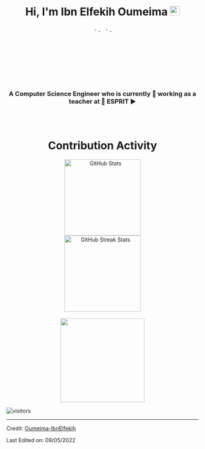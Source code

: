 <h1 align="center">Hi, I'm Ibn Elfekih Oumeima <img src="https://media.giphy.com/media/hvRJCLFzcasrR4ia7z/giphy.gif" width="25px"></h1>

<p align="center">
  <a href="mailto:oumeima.ibnelfekih@esprit.tn">
    <img src="https://img.icons8.com/fluent/48/000000/gmail.png" width="3.5%"/>
  </a><span>&nbsp;</span>
  <a href="https://github.com/Oumeima-IbnElfekih">
    <img src="https://img.icons8.com/fluent/48/000000/github.png" width="3.5%"/>
  </a><span>&nbsp;</span>
</p>
<h3 align="center">A Computer Science Engineer who is currently 🔭 working as a teacher at  🏫 ESPRIT ► </h3>

<br>

<br>

 

  <div align=center>
        <h1>Contribution Activity</h1>
        <img src="https://github-readme-stats.vercel.app/api?username=Oumeima-IbnElfekih&title_color=6FDA44&text_color=FFFFFF&show_icons=true&icon_color=6FDA44&include_all_commits=true&count_private=true&theme=dark" alt="GitHub Stats" height="200" />
        <br>
        <img src="https://github-readme-streak-stats.herokuapp.com/?user=Oumeima-IbnElfekih&theme=dark&date_format=j%20M%5B%20Y%5D&currStreakLabel=6FDA44&fire=6FDA44&ring=6FDA44" alt="GitHub Streak Stats" height="200" />
        <br>
        
   <br>
       <a href="https://github.com/Oumeima-IbnElfekih">
    <img align="center" src="https://github-readme-stats.vercel.app/api/top-langs/?username=Oumeima-IbnElfekih&hide=ASP.NET,jupyter%20notebook&theme=dark&hide_langs_below=1" height="220px"/>
  </a>
    </div>
   
</div>

![visitors](https://visitor-badge.laobi.icu/badge?page_id=Oumeima-IbnElfekih.408179647)

------

Credit: [Oumeima-IbnElfekih](https://github.com/Oumeima-IbnElfekih)

Last Edited on: 09/05/2022
